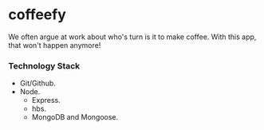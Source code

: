# coffeefy
We often argue at work about who's turn is it to make coffee. With this app, that won't happen anymore!

### Technology Stack
- Git/Github.
- Node. 
  - Express.
  - hbs.
  - MongoDB and Mongoose.